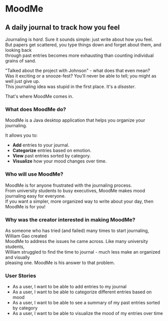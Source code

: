 # MoodMe  
## A daily journal to track how you feel

Journaling is *hard*.  Sure it sounds simple: just write about how you feel.  
But papers get scattered, you type things down and forget about them, and looking back   
through past entries becomes more exhausting than counting individual grains of sand.  

"Talked about the project with Johnson" - what does that even mean?  
Was it exciting or a snooze-fest?  You'll never be able to tell; you might as well just give up.  
This journaling idea was stupid in the first place.  It's a *disaster*.

That's where MoodMe comes in.

### What does MoodMe do?

MoodMe is a Java desktop application that helps you organize your journaling.  

It allows you to:
- **Add** entries to your journal.
- **Categorize** entries based on emotion.
- **View** past entries sorted by category.
- **Visualize** how your mood changes over time.

### Who will use MoodMe?

MoodMe is for anyone frustrated with the journaling process.  
From university students to busy executives, MoodMe makes mood journaling easy for everyone.  
If you want a simpler, more organized way to write about your day, then MoodMe is for you!

### Why was the creator interested in making MoodMe?

As someone who has tried (and failed) many times to start journaling, William Gao created  
MoodMe to address the issues he came across.  Like many university students,  
William struggled to find the time to journal - much less make an organized and visually  
pleasing one.  MoodMe is his answer to that problem.

### User Stories
- As a user, I want to be able to add entries to my journal
- As a user, I want to be able to categorize different entries based on mood
- As a user, I want to be able to see a summary of my past entries sorted by category
- As a user, I want to be able to visualize the mood of my entries over time